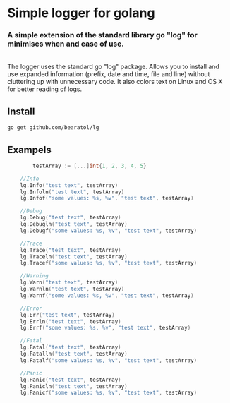 # Simple logger for golang

### A simple extension of the standard library go "log" for minimises when and ease of use.

<br>
The logger uses the standard go "log" package. Allows you to install and use expanded information (prefix, date and time, file and line) without cluttering up with unnecessary code. It also colors text on Linux and OS X for better reading of logs.
<br>

## Install

```bash
go get github.com/bearatol/lg
```

## Exampels

```go
        testArray := [...]int{1, 2, 3, 4, 5}

	//Info
	lg.Info("test text", testArray)
	lg.Infoln("test text", testArray)
	lg.Infof("some values: %s, %v", "test text", testArray)

	//Debug
	lg.Debug("test text", testArray)
	lg.Debugln("test text", testArray)
	lg.Debugf("some values: %s, %v", "test text", testArray)

	//Trace
	lg.Trace("test text", testArray)
	lg.Traceln("test text", testArray)
	lg.Tracef("some values: %s, %v", "test text", testArray)

	//Warning
	lg.Warn("test text", testArray)
	lg.Warnln("test text", testArray)
	lg.Warnf("some values: %s, %v", "test text", testArray)

	//Error
	lg.Err("test text", testArray)
	lg.Errln("test text", testArray)
	lg.Errf("some values: %s, %v", "test text", testArray)

	//Fatal
	lg.Fatal("test text", testArray)
	lg.Fatalln("test text", testArray)
	lg.Fatalf("some values: %s, %v", "test text", testArray)

	//Panic
	lg.Panic("test text", testArray)
	lg.Panicln("test text", testArray)
	lg.Panicf("some values: %s, %v", "test text", testArray)
```
